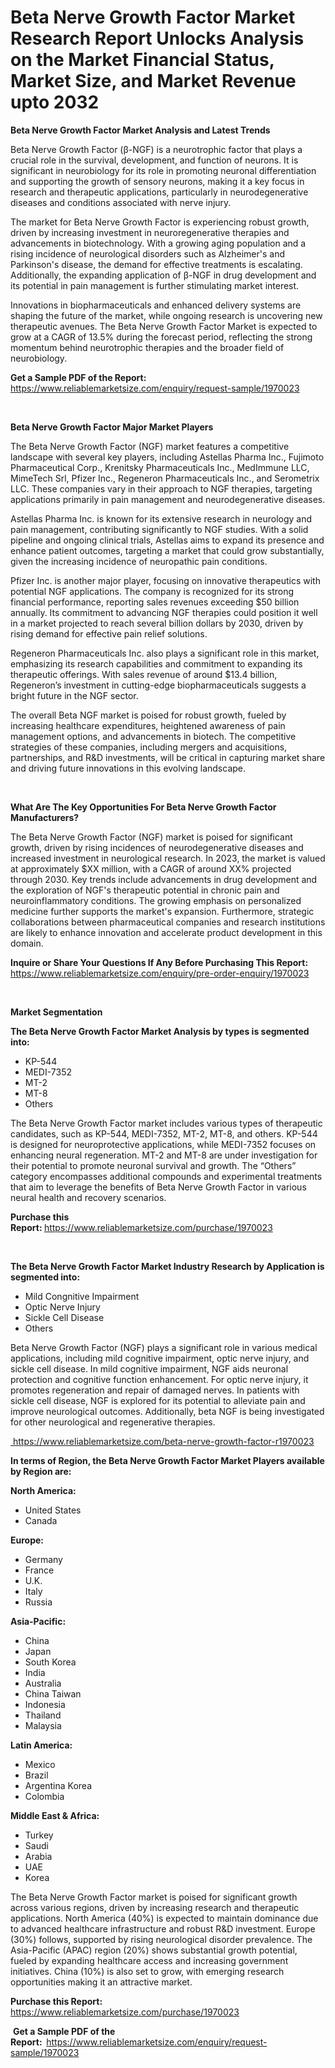 <p><h1>Beta Nerve Growth Factor Market Research Report Unlocks Analysis on the Market Financial Status, Market Size, and Market Revenue upto 2032</h1></p><p><strong>Beta Nerve Growth Factor Market Analysis and Latest Trends</strong></p>
<p><p>Beta Nerve Growth Factor (β-NGF) is a neurotrophic factor that plays a crucial role in the survival, development, and function of neurons. It is significant in neurobiology for its role in promoting neuronal differentiation and supporting the growth of sensory neurons, making it a key focus in research and therapeutic applications, particularly in neurodegenerative diseases and conditions associated with nerve injury.</p><p>The market for Beta Nerve Growth Factor is experiencing robust growth, driven by increasing investment in neuroregenerative therapies and advancements in biotechnology. With a growing aging population and a rising incidence of neurological disorders such as Alzheimer's and Parkinson's disease, the demand for effective treatments is escalating. Additionally, the expanding application of β-NGF in drug development and its potential in pain management is further stimulating market interest.</p><p>Innovations in biopharmaceuticals and enhanced delivery systems are shaping the future of the market, while ongoing research is uncovering new therapeutic avenues. The Beta Nerve Growth Factor Market is expected to grow at a CAGR of 13.5% during the forecast period, reflecting the strong momentum behind neurotrophic therapies and the broader field of neurobiology.</p></p>
<p><strong>Get a Sample PDF of the Report:&nbsp;</strong> <a href="https://www.reliablemarketsize.com/enquiry/request-sample/1970023?utm_campaign=3515&utm_medium=2&utm_source=Github&utm_content=ia&utm_term=19042025&utm_id=beta-nerve-growth-factor">https://www.reliablemarketsize.com/enquiry/request-sample/1970023</a></p>
<p>&nbsp;</p>
<p><strong>Beta Nerve Growth Factor Major Market Players</strong></p>
<p><p>The Beta Nerve Growth Factor (NGF) market features a competitive landscape with several key players, including Astellas Pharma Inc., Fujimoto Pharmaceutical Corp., Krenitsky Pharmaceuticals Inc., MedImmune LLC, MimeTech Srl, Pfizer Inc., Regeneron Pharmaceuticals Inc., and Serometrix LLC. These companies vary in their approach to NGF therapies, targeting applications primarily in pain management and neurodegenerative diseases.</p><p>Astellas Pharma Inc. is known for its extensive research in neurology and pain management, contributing significantly to NGF studies. With a solid pipeline and ongoing clinical trials, Astellas aims to expand its presence and enhance patient outcomes, targeting a market that could grow substantially, given the increasing incidence of neuropathic pain conditions.</p><p>Pfizer Inc. is another major player, focusing on innovative therapeutics with potential NGF applications. The company is recognized for its strong financial performance, reporting sales revenues exceeding $50 billion annually. Its commitment to advancing NGF therapies could position it well in a market projected to reach several billion dollars by 2030, driven by rising demand for effective pain relief solutions.</p><p>Regeneron Pharmaceuticals Inc. also plays a significant role in this market, emphasizing its research capabilities and commitment to expanding its therapeutic offerings. With sales revenue of around $13.4 billion, Regeneron’s investment in cutting-edge biopharmaceuticals suggests a bright future in the NGF sector.</p><p>The overall Beta NGF market is poised for robust growth, fueled by increasing healthcare expenditures, heightened awareness of pain management options, and advancements in biotech. The competitive strategies of these companies, including mergers and acquisitions, partnerships, and R&D investments, will be critical in capturing market share and driving future innovations in this evolving landscape.</p></p>
<p>&nbsp;</p>
<p><strong>What Are The Key Opportunities For Beta Nerve Growth Factor Manufacturers?</strong></p>
<p><p>The Beta Nerve Growth Factor (NGF) market is poised for significant growth, driven by rising incidences of neurodegenerative diseases and increased investment in neurological research. In 2023, the market is valued at approximately $XX million, with a CAGR of around XX% projected through 2030. Key trends include advancements in drug development and the exploration of NGF's therapeutic potential in chronic pain and neuroinflammatory conditions. The growing emphasis on personalized medicine further supports the market's expansion. Furthermore, strategic collaborations between pharmaceutical companies and research institutions are likely to enhance innovation and accelerate product development in this domain.</p></p>
<p><strong>Inquire or Share Your Questions If Any Before Purchasing This Report:</strong> <a href="https://www.reliablemarketsize.com/enquiry/pre-order-enquiry/1970023?utm_campaign=3515&utm_medium=2&utm_source=Github&utm_content=ia&utm_term=19042025&utm_id=beta-nerve-growth-factor">https://www.reliablemarketsize.com/enquiry/pre-order-enquiry/1970023</a></p>
<p>&nbsp;</p>
<p><strong>Market Segmentation</strong></p>
<p><strong>The Beta Nerve Growth Factor Market Analysis by types is segmented into:</strong></p>
<p><ul><li>KP-544</li><li>MEDI-7352</li><li>MT-2</li><li>MT-8</li><li>Others</li></ul></p>
<p><p>The Beta Nerve Growth Factor market includes various types of therapeutic candidates, such as KP-544, MEDI-7352, MT-2, MT-8, and others. KP-544 is designed for neuroprotective applications, while MEDI-7352 focuses on enhancing neural regeneration. MT-2 and MT-8 are under investigation for their potential to promote neuronal survival and growth. The “Others” category encompasses additional compounds and experimental treatments that aim to leverage the benefits of Beta Nerve Growth Factor in various neural health and recovery scenarios.</p></p>
<p><strong>Purchase this Report:&nbsp;</strong><a href="https://www.reliablemarketsize.com/purchase/1970023?utm_campaign=3515&utm_medium=2&utm_source=Github&utm_content=ia&utm_term=19042025&utm_id=beta-nerve-growth-factor">https://www.reliablemarketsize.com/purchase/1970023</a></p>
<p>&nbsp;</p>
<p><strong>The Beta Nerve Growth Factor Market Industry Research by Application is segmented into:</strong></p>
<p><ul><li>Mild Congnitive Impairment</li><li>Optic Nerve Injury</li><li>Sickle Cell Disease</li><li>Others</li></ul></p>
<p><p>Beta Nerve Growth Factor (NGF) plays a significant role in various medical applications, including mild cognitive impairment, optic nerve injury, and sickle cell disease. In mild cognitive impairment, NGF aids neuronal protection and cognitive function enhancement. For optic nerve injury, it promotes regeneration and repair of damaged nerves. In patients with sickle cell disease, NGF is explored for its potential to alleviate pain and improve neurological outcomes. Additionally, beta NGF is being investigated for other neurological and regenerative therapies.</p></p>
<p><a href="https://www.reliablemarketsize.com/beta-nerve-growth-factor-r1970023?utm_campaign=3515&utm_medium=2&utm_source=Github&utm_content=ia&utm_term=19042025&utm_id=beta-nerve-growth-factor">&nbsp;https://www.reliablemarketsize.com/beta-nerve-growth-factor-r1970023</a></p>
<p><strong>In terms of Region, the Beta Nerve Growth Factor Market Players available by Region are:</strong></p>
<p>
    <p> <strong> North America: </strong>
        <ul>
            <li>United States</li>
            <li>Canada</li>
        </ul>
        </p> 
    <p> <strong> Europe: </strong>
        <ul>
            <li>Germany</li>
            <li>France</li>
            <li>U.K.</li>
            <li>Italy</li>
            <li>Russia</li>
        </ul>
        </p> 
    <p> <strong> Asia-Pacific: </strong>
        <ul>
            <li>China</li>
            <li>Japan</li>
            <li>South Korea</li>
            <li>India</li>
            <li>Australia</li>
            <li>China Taiwan</li>
            <li>Indonesia</li>
            <li>Thailand</li>
            <li>Malaysia</li>
        </ul>
        </p> 
    <p> <strong> Latin America: </strong>
        <ul>
            <li>Mexico</li>
            <li>Brazil</li>
            <li>Argentina Korea</li>
            <li>Colombia</li>
        </ul>
        </p> 
    <p> <strong> Middle East & Africa: </strong>
        <ul>
            <li>Turkey</li>
            <li>Saudi</li>
            <li>Arabia</li>
            <li>UAE</li>
            <li>Korea</li>
        </ul>
    </p>
    </p>
<p><p>The Beta Nerve Growth Factor market is poised for significant growth across various regions, driven by increasing research and therapeutic applications. North America (40%) is expected to maintain dominance due to advanced healthcare infrastructure and robust R&D investment. Europe (30%) follows, supported by rising neurological disorder prevalence. The Asia-Pacific (APAC) region (20%) shows substantial growth potential, fueled by expanding healthcare access and increasing government initiatives. China (10%) is also set to grow, with emerging research opportunities making it an attractive market.</p></p>
<p><strong>Purchase this Report: </strong><a href="https://www.reliablemarketsize.com/purchase/1970023?utm_campaign=3515&utm_medium=2&utm_source=Github&utm_content=ia&utm_term=19042025&utm_id=beta-nerve-growth-factor">https://www.reliablemarketsize.com/purchase/1970023</a></p>
<p>&nbsp;<strong>Get a Sample PDF of the Report:&nbsp;&nbsp;</strong><a href="https://www.reliablemarketsize.com/enquiry/request-sample/1970023?utm_campaign=3515&utm_medium=2&utm_source=Github&utm_content=ia&utm_term=19042025&utm_id=beta-nerve-growth-factor">https://www.reliablemarketsize.com/enquiry/request-sample/1970023</a></p>
<p><strong></strong></p>
<p><p></p><p></p><p></p></p>